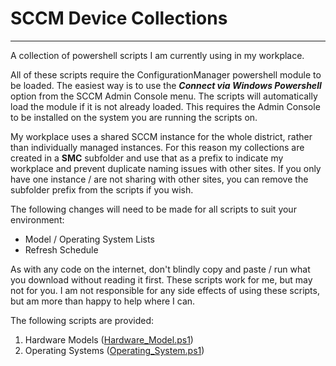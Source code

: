 # SCCM Device Collections
------------
A collection of powershell scripts I am currently using in my workplace.

All of these scripts require the ConfigurationManager powershell module to be loaded. The easiest way is to use the ***Connect via Windows Powershell*** option from the SCCM Admin Console menu. The scripts will automatically load the module if it is not already loaded. This requires the Admin Console to be installed on the system you are running the scripts on.

My workplace uses a shared SCCM instance for the whole district, rather than individually managed instances. For this reason my collections are created in a **SMC** subfolder and use that as a prefix to indicate my workplace and prevent duplicate naming issues with other sites. If you only have one instance / are not sharing with other sites, you can remove the subfolder prefix from the scripts if you wish.

The following changes will need to be made for all scripts to suit your environment:
- Model / Operating System Lists
- Refresh Schedule

As with any code on the internet, don't blindly copy and paste / run what you download without reading it first. These scripts work for me, but may not for you. I am not responsible for any side effects of using these scripts, but am more than happy to help where I can.

The following scripts are provided:
1. Hardware Models ([Hardware_Model.ps1](https://github.com/jolegape/SCCM-Scripts/blob/master/Collections/Device/Hardware_Model.ps1 "Hardware_Model.ps1"))
2. Operating Systems ([Operating_System.ps1](https://github.com/jolegape/SCCM-Scripts/blob/master/Collections/Device/Operating_System.ps1 "Operating_System.ps1"))
